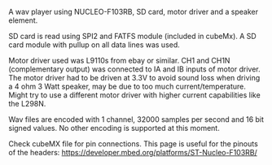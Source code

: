 A wav player using NUCLEO-F103RB, SD card, motor driver and a speaker element.

SD card is read using SPI2 and FATFS module (included in cubeMx). A SD card module with pullup on all data lines was used.

Motor driver used was L9110s from ebay or similar. CH1 and CH1N (complementary output) was connected to IA and IB inputs of motor driver. The motor driver had to be driven at 3.3V to avoid sound loss when driving a 4 ohm 3 Watt speaker, may be due to too much current/temperature. Might try to use a different motor driver with higher current capabilities like the L298N.

Wav files are encoded with 1 channel, 32000 samples per second and 16 bit signed values. No other encoding is supported at this moment.

Check cubeMX file for pin connections. This page is useful for the pinouts of the headers: https://developer.mbed.org/platforms/ST-Nucleo-F103RB/